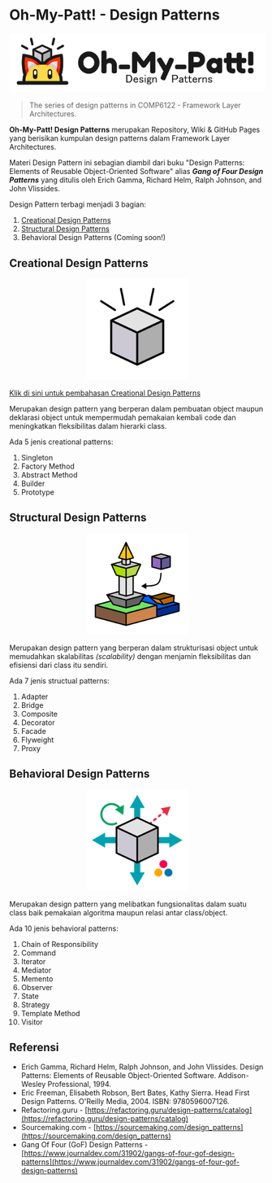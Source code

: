 # Oh-My-Patt! - Design Patterns

<p align="center" style="text-align:center"><img src="oh-my-patt.png#center" alt="Oh-My-Patt Design Patterns" /></p>

> The series of design patterns in COMP6122 - Framework Layer Architectures.

**Oh-My-Patt! Design Patterns** merupakan Repository, Wiki & GitHub Pages yang berisikan kumpulan design patterns dalam Framework Layer Architectures.

Materi Design Pattern ini sebagian diambil dari buku "Design Patterns: Elements of Reusable Object-Oriented Software" alias _**Gang of Four Design Patterns**_ yang ditulis oleh Erich Gamma, Richard Helm, Ralph Johnson, and John Vlissides.

Design Pattern terbagi menjadi 3 bagian:

1. [Creational Design Patterns](src/ohmypatt/patt/creational/)
2. [Structural Design Patterns](src/ohmypatt/patt/structural/)
3. Behavioral Design Patterns (Coming soon!)

## Creational Design Patterns

<p align="center" style="text-align:center"><img src="src/ohmypatt/patt/creational/creational.png" alt="Creational Design Patterns" height="200" class="thumbnail" /></p>

[Klik di sini untuk pembahasan Creational Design Patterns](src/ohmypatt/patt/creational/)

Merupakan design pattern yang berperan dalam pembuatan object maupun deklarasi object untuk mempermudah pemakaian kembali code dan meningkatkan fleksibilitas dalam hierarki class.

Ada 5 jenis creational patterns:

1. Singleton
2. Factory Method
3. Abstract Method
4. Builder
5. Prototype


## Structural Design Patterns

<p align="center" style="text-align:center"><img src="src/ohmypatt/patt/structural/structural.png" alt="Structural Design Patterns" height="200" class="thumbnail" /></p>

Merupakan design pattern yang berperan dalam strukturisasi object untuk memudahkan skalabilitas _(scalability)_ dengan menjamin fleksibilitas dan efisiensi dari class itu sendiri.

Ada 7 jenis structual patterns:

1. Adapter
2. Bridge
3. Composite
4. Decorator
5. Facade
6. Flyweight
7. Proxy

## Behavioral Design Patterns

<p align="center" style="text-align:center"><img src="src/ohmypatt/patt/behavioral/behavioral.png" alt="Behavioral Design Patterns" height="200" class="thumbnail" /></p>

Merupakan design pattern yang melibatkan fungsionalitas dalam suatu class baik pemakaian algoritma maupun relasi antar class/object.

Ada 10 jenis behavioral patterns:

1. Chain of Responsibility
2. Command
3. Iterator
4. Mediator
5. Memento
6. Observer
7. State
8. Strategy
9. Template Method
10. Visitor

## Referensi

- Erich Gamma, Richard Helm, Ralph Johnson, and John Vlissides. Design Patterns: Elements of Reusable Object-Oriented Software. Addison-Wesley Professional, 1994.
- Eric Freeman, Elisabeth Robson, Bert Bates, Kathy Sierra. Head First Design Patterns. O'Reilly Media, 2004. ISBN: 9780596007126.
- Refactoring.guru - [https://refactoring.guru/design-patterns/catalog](https://refactoring.guru/design-patterns/catalog)
- Sourcemaking.com - [https://sourcemaking.com/design_patterns](https://sourcemaking.com/design_patterns)
- Gang Of Four (GoF) Design Patterns - [https://www.journaldev.com/31902/gangs-of-four-gof-design-patterns](https://www.journaldev.com/31902/gangs-of-four-gof-design-patterns)
